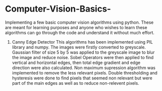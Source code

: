 # Computer-Vision-Basics-
Implementing a few basic computer vision algorithms using python. These are meant for learning purposes and anyone who wishes to learn
these algorithms can go through the code and understand it without much effort.

1. Canny Edge Detector
  This algorithms has been implemented using PIL library and numpy. 
  The images were firstly converted to greyscale.
  Gaussian filter of size 5 by 5 was applied to the greyscale image to blur the image and reduce noise.
  Sobel Operators were then applied to find vertical and horizontal edges, then total edge gradient and edge direction were also calculated.
  Non maximum supression algorithm was implemented to remove the less relevant pixels.
  Double thresholding and hysteresis were done to find pixels that seemed non relevant but were part of the main edges as well as to
    reduce non-relevent pixels.
   
